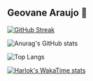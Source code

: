 ## Geovane Araujo 👋

[![GitHub Streak](https://streak-stats.demolab.com?user=Geovane-Araujo&theme=tokyonight&hide_border=true&border_radius=4.7&locale=pt_BR&date_format=j%20M%5B%20Y%5D&card_width=500)](https://git.io/streak-stats)

![Anurag's GitHub stats](https://github-readme-stats.vercel.app/api?username=Geovane-Araujo&show_icons=true&theme=radical)


![Top Langs](https://github-readme-stats.vercel.app/api/top-langs/?username=Geovane-Araujo&hide_progress=true)

[![Harlok's WakaTime stats](https://github-readme-stats.vercel.app/api/wakatime?username=Geovane-Araujo)](https://github.com/anuraghazra/github-readme-stats)

